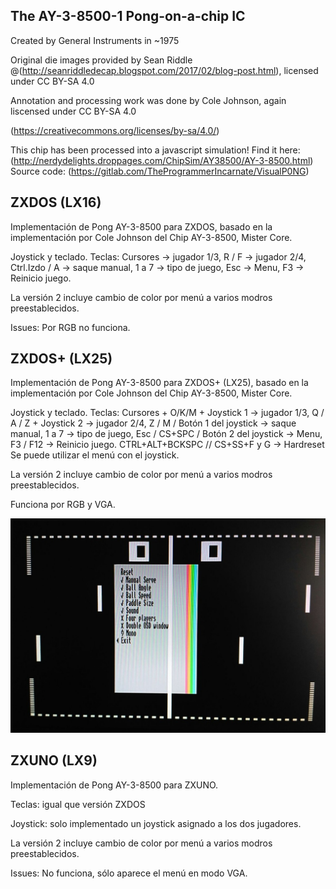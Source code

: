 The AY-3-8500-1 Pong-on-a-chip IC
-------------
Created by General Instruments in ~1975

Original die images provided by Sean Riddle @(http://seanriddledecap.blogspot.com/2017/02/blog-post.html), licensed under CC BY-SA 4.0

Annotation and processing work was done by Cole Johnson, again liscensed under CC BY-SA 4.0

(https://creativecommons.org/licenses/by-sa/4.0/)

This chip has been processed into a javascript simulation!
Find it here: (http://nerdydelights.droppages.com/ChipSim/AY38500/AY-3-8500.html)
Source code: (https://gitlab.com/TheProgrammerIncarnate/VisualP0NG)

ZXDOS (LX16)
-------------
Implementación de Pong AY-3-8500 para ZXDOS, basado en la implementación por Cole Johnson del Chip AY-3-8500, Mister Core.

Joystick y teclado. 
Teclas: Cursores -> jugador 1/3, 
	R / F -> jugador 2/4, 
	Ctrl.Izdo / A -> saque manual, 
	1 a 7 -> tipo de juego, 
	Esc -> Menu, 
	F3 -> Reinicio juego.

La versión 2 incluye cambio de color por menú a varios modros preestablecidos.

Issues: Por RGB no funciona.

ZXDOS+ (LX25)
-------------
Implementación de Pong AY-3-8500 para ZXDOS+ (LX25), basado en la implementación por Cole Johnson del Chip AY-3-8500, Mister Core. 

Joystick y teclado.
Teclas: Cursores + O/K/M + Joystick 1 -> jugador 1/3, 
        Q / A / Z  + Joystick 2 -> jugador 2/4, 
        Z / M / Botón 1 del joystick -> saque manual,
        1 a 7 -> tipo de juego, 
        Esc / CS+SPC / Botón 2 del joystick -> Menu, 
        F3 / F12 -> Reinicio juego.
        CTRL+ALT+BCKSPC // CS+SS+F y G -> Hardreset
Se puede utilizar el menú con el joystick.

La versión 2 incluye cambio de color por menú a varios modros preestablecidos.

Funciona por RGB y VGA.

![Pong AY-3-8500 en gomados+ (LX25)](pong_ay38500_lx25_01.jpg)

ZXUNO (LX9)
-------------
Implementación de Pong AY-3-8500 para ZXUNO.

Teclas: igual que versión ZXDOS

Joystick: solo implementado un joystick asignado a los dos jugadores.

La versión 2 incluye cambio de color por menú a varios modros preestablecidos. 

Issues: No funciona, sólo aparece el menú en modo VGA.
